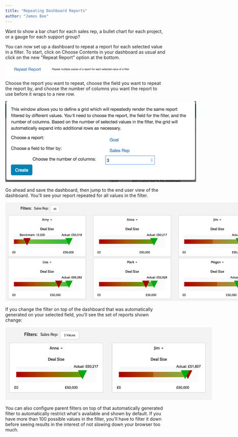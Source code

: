 ```yaml
---
title: "Repeating Dashboard Reports"
author: "James Boe"
---
```


Want to show a bar chart for each sales rep, a bullet chart for each project, or a gauge for each support group?<!--more-->

You can now set up a dashboard to repeat a report for each selected value in a filter. To start, click on Choose Contents in your dashboard as usual and click on the new "Repeat Report" option at the bottom.

<img style="max-width:400px" src="/images/selecting_repeater.png" alt="Selecting Repeat Report" class="img img-responsive"/>

Choose the report you want to repeat, choose the field you want to repeat the report by, and choose the number of columns you want the report to use before it wraps to a new row.

<img style="max-width:600px" src="/images/configuring_repeater.png" alt="Configuring Repeat Report" class="img img-responsive"/>

Go ahead and save the dashboard, then jump to the end user view of the dashboard. You'll see your report repeated for all values in the filter.

<img style="max-width:800px" src="/images/example_repeater.png" alt="Repeat Report Example" class="img img-responsive"/>

If you change the filter on top of the dashboard that was automatically generated on your selected field, you'll see the set of reports shown change:

<img style="max-width:650px" src="/images/filtered_repeater.png" alt="Filtered Repeat Report Example" class="img img-responsive"/>

You can also configure parent filters on top of that automatically generated filter to automatically restrict what's available and shown by default. If you have more than 100 possible values in the filter, you'll have to filter it down before seeing results in the interest of not slowing down your browser too much.
